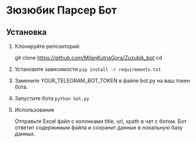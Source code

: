 # Зюзюбик Парсер Бот

## Установка

1. Клонируйте репозиторий:
  
   git clone <https://github.com/MilanKutnaGora/Zuzubik_bot>
   cd <your-repo-directory>
   
2. Установите зависимости
`pip install -r requirements.txt`

3. Замените YOUR_TELEGRAM_BOT_TOKEN в файле bot.py на ваш токен бота.
4. Запустите бота
`python bot.py`
5. Использование

   Отправьте Excel файл с колонками title, url, xpath в чат с ботом.
   Бот ответит содержимым файла и сохранит данные в локальную базу данных.